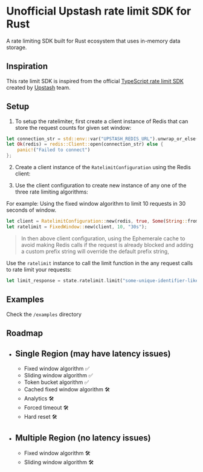# Unofficial Upstash rate limit SDK for Rust
A rate limiting SDK built for Rust ecosystem that uses in-memory data storage.

## Inspiration
This rate limit SDK is inspired from the official [TypeScript rate limit SDK](https://github.com/upstash/ratelimit) created by [Upstash](https://upstash.com) team. 

## Setup

1) To setup the ratelimiter, first create a client instance of Redis that can store the request counts for given set window:
```rust
let connection_str = std::env::var("UPSTASH_REDIS_URL").unwrap_or_else(|_| panic!("Expecting UPSTASH_REDIS_URL to be set"));
let Ok(redis) = redis::Client::open(connection_str) else {
    panic!("Failed to connect")
};
```
2) Create a client instance of the `RatelimitConfiguration` using the Redis client:

3) Use the client configuration to create new instance of any one of the three rate limiting algorithms:

For example: Using the fixed window algorithm to limit 10 requests in 30 seconds of window.

```rust
let client = RatelimitConfiguration::new(redis, true, Some(String::from("my-custom-prefix")));
let ratelimit = FixedWindow::new(client, 10, "30s");
```
> In then above client configuration, using the Ephemerale cache to avoid making Redis calls if the request is already blocked and adding a custom prefix string will override the default prefix string, 

Use the `ratelimit` instance to call the limit function in the any request calls to rate limit your requests:
```rust
let limit_response = state.ratelimit.limit("some-unique-identifier-like-ip", None).await;
```
## Examples
Check the `/examples` directory

## Roadmap
- Single Region (may have latency issues)
    -
    - Fixed window algorithm ✅
    - Sliding window algorithm ✅
    - Token bucket algorithm ✅
    - Cached fixed window algorithm 🛠️
    - Analytics 🛠️
    - Forced timeout 🛠️
    - Hard reset 🛠️

- Multiple Region (no latency issues)
    -
    - Fixed window algorithm 🛠️
    - Sliding window algorithm 🛠️
